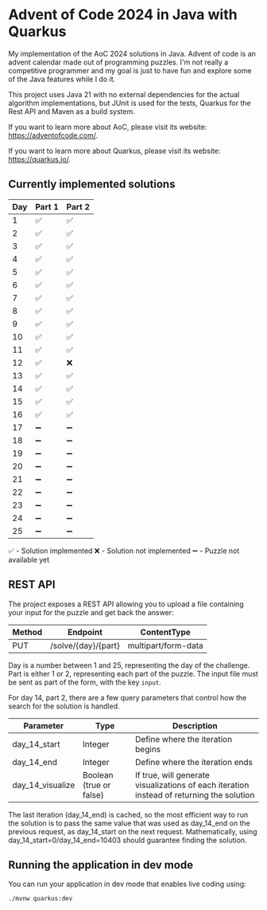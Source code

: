 # Advent of Code 2024 in Java with Quarkus

My implementation of the AoC 2024 solutions in Java. Advent of code is an advent calendar made out of programming puzzles. I'm not really a competitive programmer and my goal is just to have fun and explore some of the Java features while I do it. 

This project uses Java 21 with no external dependencies for the actual algorithm implementations, but JUnit is used for the tests, Quarkus for the Rest API and Maven as a build system.

If you want to learn more about AoC, please visit its website: <https://adventofcode.com/>.
 
If you want to learn more about Quarkus, please visit its website: <https://quarkus.io/>.

## Currently implemented solutions

| Day | Part 1 | Part 2 |
|-----|--------|--------|
| 1   | ✅      | ✅    |
| 2   | ✅      | ✅    |
| 3   | ✅      | ✅    |
| 4   | ✅      | ✅    |
| 5   | ✅      | ✅    |
| 6   | ✅      | ✅    |
| 7   | ✅      | ✅    |
| 8   | ✅      | ✅    |
| 9   | ✅      | ✅    |
| 10  | ✅      | ✅    |
| 11  | ✅      | ✅    |
| 12  | ✅      | ❌    |
| 13  | ✅      | ✅    |
| 14  | ✅      | ✅    |
| 15  | ✅      | ✅    |
| 16  | ✅      | ✅    |
| 17  | ➖      | ➖    |
| 18  | ➖      | ➖    |
| 19  | ➖      | ➖    |
| 20  | ➖      | ➖    |
| 21  | ➖      | ➖    |
| 22  | ➖      | ➖    |
| 23  | ➖      | ➖    |
| 24  | ➖      | ➖    |
| 25  | ➖      | ➖    |

✅ - Solution implemented
❌ - Solution not implemented
➖ - Puzzle not available yet
## REST API

The project exposes a REST API allowing you to upload a file containing your input for the puzzle and get back the answer:

| Method | Endpoint            | ContentType         |
|--------|---------------------|---------------------|
| PUT    | /solve/{day}/{part} | multipart/form-data |

Day is a number between 1 and 25, representing the day of the challenge. Part is either 1 or 2, representing each part of the puzzle. The input file must be sent as part of the form, with the key `input`.

For day 14, part 2, there are a few query parameters that control how the search for the solution is handled.

| Parameter        | Type                    | Description         |
|------------------|-------------------------|---------------------|
| day_14_start     | Integer                 | Define where the iteration begins |
| day_14_end       | Integer                 | Define where the iteration ends |
| day_14_visualize | Boolean (true or false) | If true, will generate visualizations of each iteration instead of returning the solution |

The last iteration (day_14_end) is cached, so the most efficient way to run the solution is to pass the same value that was used as day_14_end on the previous request, as day_14_start on the next request. Mathematically, using day_14_start=0/day_14_end=10403 should guarantee finding the solution.


## Running the application in dev mode

You can run your application in dev mode that enables live coding using:

```shell script
./mvnw quarkus:dev
```